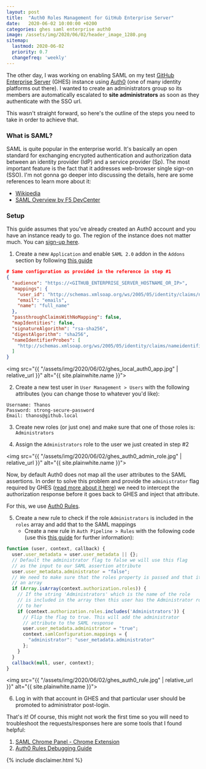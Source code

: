 ```yaml
---
layout: post
title:  "Auth0 Roles Management for GitHub Enterprise Server"
date:   2020-06-02 10:00:00 +0200
categories: ghes saml enterprise auth0
image: /assets/img/2020/06/02/header_image_1280.png
sitemap:
  lastmod: 2020-06-02
  priority: 0.7
  changefreq: 'weekly'
---
```

The other day, I was working on enabling SAML on my test [GitHub Enterprise Server](https://github.com/enterprise) (GHES) instance using [Auth0](https://auth0.com/) (one of many identity platforms out there). I wanted to create an administrators group so its members are automatically escalated to **site administrators** as soon as they authenticate with the SSO url.

This wasn't straight forward, so here's the outline of the steps you need to take in order to achieve that.

### What is SAML?

SAML is quite popular in the enterprise world. It's basically an open standard for exchanging encrypted authentication and authorization data between an identity provider (IdP) and a service provider (Sp). The most important feature is the fact that it addresses web-browser single sign-on (SSO). I'm not gonna go deeper into discussing the details, here are some references to learn more about it:

- [Wikipedia](https://en.wikipedia.org/wiki/Security_Assertion_Markup_Language)
- <i class="icon-youtube"></i>[SAML Overview by F5 DevCenter](https://www.youtube.com/watch?v=i8wFExDSZv0)

### Setup

This guide assumes that you've already created an Auth0 account and you have an instance ready to go. The region of the instance does not matter much. You can [sign-up here](https://auth0.com/signup?&signUpData=%7B%22category%22%3A%22button%22%7D&email=undefined).

1. Create a new `Application` and enable `SAML 2.0` addon in the `Addons` section by following [this guide](https://auth0.com/docs/protocols/saml/saml-apps/github-server)

```json
# Same configuration as provided in the reference in step #1
{
  "audience": "https://<GITHUB_ENTERPRISE_SERVER_HOSTNAME_OR_IP>",
  "mappings": {
    "user_id": "http://schemas.xmlsoap.org/ws/2005/05/identity/claims/nameidentifier",
    "email": "emails",
    "name": "full_name"
  },
  "passthroughClaimsWithNoMapping": false,
  "mapIdentities": false,
  "signatureAlgorithm": "rsa-sha256",
  "digestAlgorithm": "sha256",
  "nameIdentifierProbes": [
    "http://schemas.xmlsoap.org/ws/2005/05/identity/claims/nameidentifier"
  ]
}
```

<img src="{{ "/assets/img/2020/06/02/ghes_local_auth0_app.jpg" | relative_url }}" alt="{{ site.plainwhite.name }}">

2. Create a new test user in `User Management > Users` with the following attributes (you can change those to whatever you'd like):

```
Username: Thanos
Password: strong-secure-password
Email: thanos@github.local
```

3. Create new roles (or just one) and make sure that one of those roles is: `Administrators`

4. Assign the `Administrators` role to the user we just created in step #2

<img src="{{ "/assets/img/2020/06/02/ghes_auth0_admin_role.jpg" | relative_url }}" alt="{{ site.plainwhite.name }}">

Now, by default Auth0 does not map all the user attributes to the SAML assertions. In order to solve this problem and provide the `administrator` flag required by GHES ([read more about it here](https://help.github.com/en/enterprise/2.16/admin/user-management/using-saml#saml-attributes)) we need to intercept the authorization response before it goes back to GHES and inject that attribute.

For this, we use [Auth0 Rules](https://auth0.com/docs/rules).

5. Create a new rule to check if the role `Administrators` is included in the `roles` array and add that to the SAML mappings
    - Create a new rule in `Auth Pipeline > Rules` with the following code (use this [this guide](https://auth0.com/docs/protocols/saml/saml-configuration/saml-assertions) for further information):

```js
function (user, context, callback) {
  user.user_metadata = user.user_metadata || {};
  // Default the administrator flag to false we will use this flag
  // as the input to our SAML assertion attribute
  user.user_metadata.administrator = "false";
  // We need to make sure that the roles property is passed and that it is
  // an array
  if (Array.isArray(context.authorization.roles)) {
    // If the string 'Administrators' which is the name of the role
    // is included in the array then this user has the Administrator role assigned
    // to her
    if (context.authorization.roles.includes('Administrators')) {
      // Flip the flag to true. This will add the administrator
      // attribute to the SAML response
      user.user_metadata.administrator = "true";
      context.samlConfiguration.mappings = {
        "administrator": "user_metadata.administrator"
      };
    }
  }
  callback(null, user, context);
}
```

<img src="{{ "/assets/img/2020/06/02/ghes_auth0_rule.jpg" | relative_url }}" alt="{{ site.plainwhite.name }}">

6. Log in with that account in GHES and that particular user should be promoted to administrator post-login.

That's it! Of course, this might not work the first time so you will need to troubleshoot the requests/responses here are some tools that I found helpful:

1. [SAML Chrome Panel - Chrome Extension](https://chrome.google.com/webstore/detail/saml-chrome-panel/paijfdbeoenhembfhkhllainmocckace?hl=en)
2. [Auth0 Rules Debugging Guide](https://auth0.com/docs/rules/guides/debug)

{% include disclaimer.html %}
